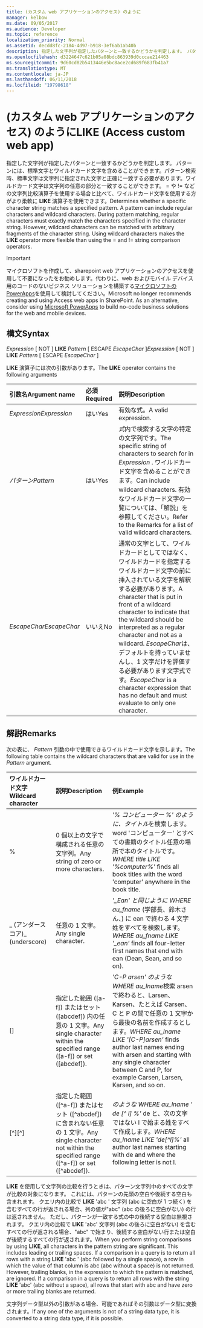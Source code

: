 ```yaml
---
title: (カスタム web アプリケーションのアクセス) のように
manager: kelbow
ms.date: 09/05/2017
ms.audience: Developer
ms.topic: reference
localization_priority: Normal
ms.assetid: decdd8fc-2184-4d97-b918-3ef6ab1ab40b
description: 指定した文字列が指定したパターンと一致するかどうかを判定します。 パターンには、標準文字とワイルドカード文字を含めることができます。パターン検索時、標準文字は文字列に指定された文字と正確に一致する必要があります。ワイルドカード文字は文字列の任意の部分と一致することができます。 = や != などの文字列比較演算子を使用する場合と比べて、ワイルドカード文字を使用する方がより柔軟に LIKE 演算子を使用できます。
ms.openlocfilehash: d3224647c621b05a08bdc863939d0cccae214463
ms.sourcegitcommit: 9d60cd82b5413446e5bc8ace2cd689f683fb41a7
ms.translationtype: MT
ms.contentlocale: ja-JP
ms.lasthandoff: 06/11/2018
ms.locfileid: "19798618"
---
```

# <a name="like-access-custom-web-app"></a><span data-ttu-id="008fc-107">(カスタム web アプリケーションのアクセス) のように</span><span class="sxs-lookup"><span data-stu-id="008fc-107">LIKE (Access custom web app)</span></span>

<span data-ttu-id="008fc-p102">指定した文字列が指定したパターンと一致するかどうかを判定します。 パターンには、標準文字とワイルドカード文字を含めることができます。パターン検索時、標準文字は文字列に指定された文字と正確に一致する必要があります。ワイルドカード文字は文字列の任意の部分と一致することができます。 = や != などの文字列比較演算子を使用する場合と比べて、ワイルドカード文字を使用する方がより柔軟に **LIKE** 演算子を使用できます。</span><span class="sxs-lookup"><span data-stu-id="008fc-p102">Determines whether a specific character string matches a specified pattern. A pattern can include regular characters and wildcard characters. During pattern matching, regular characters must exactly match the characters specified in the character string. However, wildcard characters can be matched with arbitrary fragments of the character string. Using wildcard characters makes the **LIKE** operator more flexible than using the = and != string comparison operators.</span></span> 
  
> [!IMPORTANT]
> <span data-ttu-id="008fc-p103">マイクロソフトを作成して、sharepoint web アプリケーションのアクセスを使用して不要になったをお勧めします。代わりに、web およびモバイル デバイス用のコードのないビジネス ソリューションを構築する[マイクロソフトの PowerApps](https://powerapps.microsoft.com/ja-jp/)を使用して検討してください。</span><span class="sxs-lookup"><span data-stu-id="008fc-p103">Microsoft no longer recommends creating and using Access web apps in SharePoint. As an alternative, consider using [Microsoft PowerApps](https://powerapps.microsoft.com/ja-jp/) to build no-code business solutions for the web and mobile devices.</span></span> 
  
## <a name="syntax"></a><span data-ttu-id="008fc-115">構文</span><span class="sxs-lookup"><span data-stu-id="008fc-115">Syntax</span></span>

 <span data-ttu-id="008fc-116">*Expression*  [ NOT ] **LIKE** *Pattern*  [ ESCAPE  *EscapeChar*  ]</span><span class="sxs-lookup"><span data-stu-id="008fc-116">*Expression*  [ NOT ] **LIKE** *Pattern*  [ ESCAPE  *EscapeChar*  ]</span></span> 
  
<span data-ttu-id="008fc-117">**LIKE** 演算子には次の引数があります。</span><span class="sxs-lookup"><span data-stu-id="008fc-117">The **LIKE** operator contains the following arguments</span></span> 
  
|<span data-ttu-id="008fc-118">**引数名**</span><span class="sxs-lookup"><span data-stu-id="008fc-118">**Argument name**</span></span>|<span data-ttu-id="008fc-119">**必須**</span><span class="sxs-lookup"><span data-stu-id="008fc-119">**Required**</span></span>|<span data-ttu-id="008fc-120">**説明**</span><span class="sxs-lookup"><span data-stu-id="008fc-120">**Description**</span></span>|
|:-----|:-----|:-----|
| <span data-ttu-id="008fc-121">*Expression*</span><span class="sxs-lookup"><span data-stu-id="008fc-121">*Expression*</span></span>  <br/> |<span data-ttu-id="008fc-122">はい</span><span class="sxs-lookup"><span data-stu-id="008fc-122">Yes</span></span>  <br/> |<span data-ttu-id="008fc-123">有効な式。</span><span class="sxs-lookup"><span data-stu-id="008fc-123">A valid expression.</span></span>  <br/> |
| <span data-ttu-id="008fc-124">*パターン*</span><span class="sxs-lookup"><span data-stu-id="008fc-124">*Pattern*</span></span>  <br/> |<span data-ttu-id="008fc-125">はい</span><span class="sxs-lookup"><span data-stu-id="008fc-125">Yes</span></span>  <br/> |<span data-ttu-id="008fc-126">*式*内で検索する文字の特定の文字列です。</span><span class="sxs-lookup"><span data-stu-id="008fc-126">The specific string of characters to search for in  *Expression*  .</span></span> <span data-ttu-id="008fc-127">ワイルドカード文字を含めることができます。</span><span class="sxs-lookup"><span data-stu-id="008fc-127">Can include wildcard characters.</span></span> <span data-ttu-id="008fc-128">有効なワイルドカード文字の一覧については、「解説」を参照してください。</span><span class="sxs-lookup"><span data-stu-id="008fc-128">Refer to the Remarks for a list of valid wildcard characters.</span></span>  <br/> |
| <span data-ttu-id="008fc-129">*EscapeChar*</span><span class="sxs-lookup"><span data-stu-id="008fc-129">*EscapeChar*</span></span>  <br/> |<span data-ttu-id="008fc-130">いいえ</span><span class="sxs-lookup"><span data-stu-id="008fc-130">No</span></span>  <br/> |<span data-ttu-id="008fc-131">通常の文字として、ワイルドカードとしてではなく、ワイルドカードを指定するワイルドカード文字の前に挿入されている文字を解釈する必要があります。</span><span class="sxs-lookup"><span data-stu-id="008fc-131">A character that is put in front of a wildcard character to indicate that the wildcard should be interpreted as a regular character and not as a wildcard.</span></span>  <span data-ttu-id="008fc-132">*EscapeChar*は、デフォルトを持っていませんし、1 文字だけを評価する必要があります文字式です。</span><span class="sxs-lookup"><span data-stu-id="008fc-132">*EscapeChar*  is a character expression that has no default and must evaluate to only one character.</span></span>  <br/> |
   
## <a name="remarks"></a><span data-ttu-id="008fc-133">解説</span><span class="sxs-lookup"><span data-stu-id="008fc-133">Remarks</span></span>

<span data-ttu-id="008fc-134">次の表に、 *Pattern*  引数の中で使用できるワイルドカード文字を示します。</span><span class="sxs-lookup"><span data-stu-id="008fc-134">The following table contains the wildcard characters that are valid for use in the  *Pattern*  argument.</span></span> 
  
|<span data-ttu-id="008fc-135">**ワイルドカード文字**</span><span class="sxs-lookup"><span data-stu-id="008fc-135">**Wildcard character**</span></span>|<span data-ttu-id="008fc-136">**説明**</span><span class="sxs-lookup"><span data-stu-id="008fc-136">**Description**</span></span>|<span data-ttu-id="008fc-137">**例**</span><span class="sxs-lookup"><span data-stu-id="008fc-137">**Example**</span></span>|
|:-----|:-----|:-----|
|%  <br/> |<span data-ttu-id="008fc-138">0 個以上の文字で構成される任意の文字列。</span><span class="sxs-lookup"><span data-stu-id="008fc-138">Any string of zero or more characters.</span></span>  <br/> | <span data-ttu-id="008fc-139">*'% コンピューター %' のように、タイトル*を検索します。 word 'コンピューター' とすべての書籍のタイトル任意の場所で本のタイトルです。</span><span class="sxs-lookup"><span data-stu-id="008fc-139">*WHERE title LIKE '%computer%'*  finds all book titles with the word 'computer' anywhere in the book title.</span></span>  <br/> |
|<span data-ttu-id="008fc-140">_ (アンダースコア)</span><span class="sxs-lookup"><span data-stu-id="008fc-140">_ (underscore)</span></span>  <br/> |<span data-ttu-id="008fc-141">任意の 1 文字。</span><span class="sxs-lookup"><span data-stu-id="008fc-141">Any single character.</span></span>  <br/> | <span data-ttu-id="008fc-142">*'_Ean' と同じように WHERE au_fname* (学部長、鈴木さん、) に ean で終わる 4 文字姓をすべてを検索します。</span><span class="sxs-lookup"><span data-stu-id="008fc-142">*WHERE au_fname LIKE '_ean'*  finds all four-letter first names that end with ean (Dean, Sean, and so on).</span></span>  <br/> |
|<span data-ttu-id="008fc-143">[]</span><span class="sxs-lookup"><span data-stu-id="008fc-143"></span></span>  <br/> |<span data-ttu-id="008fc-144">指定した範囲 ([a-f]) またはセット ([abcdef]) 内の任意の 1 文字。</span><span class="sxs-lookup"><span data-stu-id="008fc-144">Any single character within the specified range ([a-f]) or set ([abcdef]).</span></span>  <br/> | <span data-ttu-id="008fc-145">*'C-P arsen' のような WHERE au_lname*検索 arsen で終わると、Larsen、Karsen、たとえば Carsen、C と P の間で任意の 1 文字から最後の名前を作成するとします。</span><span class="sxs-lookup"><span data-stu-id="008fc-145">*WHERE au_lname LIKE '[C-P]arsen'*  finds author last names ending with arsen and starting with any single character between C and P, for example Carsen, Larsen, Karsen, and so on.</span></span>  <br/> |
|<span data-ttu-id="008fc-146">[^]</span><span class="sxs-lookup"><span data-stu-id="008fc-146">[^]</span></span>  <br/> |<span data-ttu-id="008fc-147">指定した範囲 ([^a-f]) またはセット ([^abcdef]) に含まれない任意の 1 文字。</span><span class="sxs-lookup"><span data-stu-id="008fc-147">Any single character not within the specified range ([^a-f]) or set ([^abcdef]).</span></span>  <br/> | <span data-ttu-id="008fc-148">*のような WHERE au_lname ' de [^ l] %'* de と、次の文字ではない l で始まる姓をすべて作成します。</span><span class="sxs-lookup"><span data-stu-id="008fc-148">*WHERE au_lname LIKE 'de[^l]%'*  all author last names starting with de and where the following letter is not l.</span></span>  <br/> |
   
<span data-ttu-id="008fc-p106">**LIKE** を使用して文字列の比較を行うときは、パターン文字列中のすべての文字が比較の対象になります。 これには、パターンの先頭の空白や後続する空白も含まれます。 クエリ内の比較で **LIKE** 'abc ' 文字列 (abc に空白が 1 つ続く) を含むすべての行が返される場合、列の値が"abc" (abc の後ろに空白がない) の行は返されません。 ただし、パターンが一致する式の中の後続する空白は無視されます。 クエリ内の比較で **LIKE** 'abc' 文字列 (abc の後ろに空白がない) を含むすべての行が返される場合、"abc" で始まり、後続する空白がない行または空白が後続するすべての行が返されます。</span><span class="sxs-lookup"><span data-stu-id="008fc-p106">When you perform string comparisons by using **LIKE**, all characters in the pattern string are significant. This includes leading or trailing spaces. If a comparison in a query is to return all rows with a string **LIKE** 'abc ' (abc followed by a single space), a row in which the value of that column is abc (abc without a space) is not returned. However, trailing blanks, in the expression to which the pattern is matched, are ignored. If a comparison in a query is to return all rows with the string **LIKE** 'abc' (abc without a space), all rows that start with abc and have zero or more trailing blanks are returned.</span></span> 
  
<span data-ttu-id="008fc-154">文字列データ型以外の引数がある場合、可能であればその引数はデータ型に変換されます。</span><span class="sxs-lookup"><span data-stu-id="008fc-154">If any one of the arguments is not of a string data type, it is converted to a string data type, if it is possible.</span></span>
  

